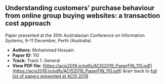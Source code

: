 ## Understanding customers’ purchase behaviour from online group buying websites: a transaction cost approach

Paper presented at the 30th Australasian Conference on Information Systems, 9-11 December, Perth (Australia)
- **Authors:** Mohammad Hossain
- **Paper ID:** 110
- **Track:** Track 1. General
- **View PDF file**: [https://acis2019.io/pdfs/ACIS2019_PaperFIN_110.pdf](https://acis2019.io/pdfs/ACIS2019_PaperFIN_110.pdf)
&rarr back to [full list of papers presented at ACIS 2019](https://acis2019.io/)